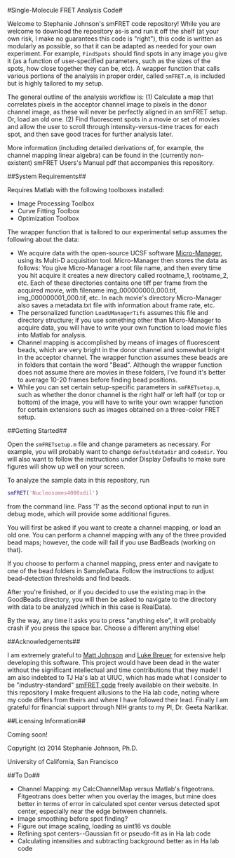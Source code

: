 #Single-Molecule FRET Analysis Code#

Welcome to Stephanie Johnson's smFRET code repository!  While you are welcome to download the repository as-is and run it off the shelf (at your own risk, I make no guarantees this code is "right"), this code is written as modularly as possible, so that it can be adapted as needed for your own experiment. For example, `FindSpots` should find spots in any image you give it (as a function of user-specified parameters, such as the sizes of the spots, how close together they can be, etc). A wrapper function that calls various portions of the analysis in proper order, called `smFRET.m`, is included but is highly tailored to my setup.

The general outline of the analysis workflow is:
(1) Calculate a map that correlates pixels in the acceptor channel image to pixels in the donor channel image, as these will never be perfectly aligned in an smFRET setup.  Or, load an old one.
(2) Find fluorescent spots in a movie or set of movies and allow the user to scroll through intensity-versus-time traces for each spot, and then save good traces for further analysis later.

More information (including detailed derivations of, for example, the channel mapping linear algebra) can be found in the (currently non-existent) smFRET Users's Manual pdf that accompanies this repository.

##System Requirements##

Requires Matlab with the following toolboxes installed:
* Image Processing Toolbox
* Curve Fitting Toolbox
* Optimization Toolbox

The wrapper function that is tailored to our experimental setup assumes the following about the data:
* We acquire data with the open-source UCSF software [Micro-Manager](http://www.micro-manager.org), using its Multi-D acquisition tool. Micro-Manager then stores the data as follows: You give Micro-Manager a root file name, and then every time you hit acquire it creates a new directory called rootname_1, rootname_2, etc.  Each of these directories contains one tiff per frame from the acquired movie, with filename img_000000000_000.tif, img_000000001_000.tif, etc. In each movie's directory Micro-Manager also saves a metadata.txt file with information about frame rate, etc.
* The personalized function `LoadUManagerTifs` assumes this file and directory structure; if you use something other than Micro-Manager to acquire data, you will have to write your own function to load movie files into Matlab for analysis.
* Channel mapping is accomplished by means of images of fluorescent beads, which are very bright in the donor channel and somewhat bright in the acceptor channel.  The wrapper function assumes these beads are in folders that contain the word "Bead".  Although the wrapper function does not assume there are movies in these folders, I've found it's better to average 10-20 frames before finding bead positions.
* While you can set certain setup-specific parameters in `smFRETsetup.m`, such as whether the donor channel is the right half or left half (or top or bottom) of the image, you will have to write your own wrapper function for certain extensions such as images obtained on a three-color FRET setup.  

##Getting Started##

Open the `smFRETsetup.m` file and change parameters as necessary. For example, you will probably want to change `defaultdatadir` and `codedir`.  You will also want to follow the instructions under Display Defaults to make sure figures will show up well on your screen.

To analyze the sample data in this repository, run

```matlab
smFRET('Nucleosomes4000xdil')
```

from the command line.  Pass '1' as the second optional input to run in debug mode, which will provide some additional figures.

You will first be asked if you want to create a channel mapping, or load an old one.  You can perform a channel mapping with any of the three provided bead maps; however, the code will fail if you use BadBeads (working on that).

If you choose to perform a channel mapping, press enter and navigate to one of the bead folders in SampleData.  Follow the instructions to adjust bead-detection thresholds and find beads.

After you're finished, or if you decided to use the existing map in the GoodBeads directory, you will then be asked to navigate to the directory with data to be analyzed (which in this case is RealData).

By the way, any time it asks you to press "anything else", it will probably crash if you press the space bar.  Choose a different anything else!

##Acknowledgements##

I am extremely grateful to [Matt Johnson](http://www.mit.edu/~mattjj/) and [Luke Breuer](http://luke.breuer.com) for extensive help developing this software.  This project would have been dead in the water without the significant intellectual and time contributions that they made! I am also indebted to TJ Ha's lab at UIUC, which has made what I consider to be "industry-standard" [smFRET code](http://cplc.illinois.edu/software/) freely available on their website. In this repository I make frequent allusions to the Ha lab code, noting where my code differs from theirs and where I have followed their lead. Finally I am grateful for financial support through NIH grants to my PI, Dr. Geeta Narlikar.

##Licensing Information##

Coming soon!

Copyright (c) 2014 Stephanie Johnson, Ph.D.

University of California, San Francisco

##To Do##
* Channel Mapping: my CalcChannelMap versus Matlab's fitgeotrans.  Fitgeotrans does better when you overlay the images, but mine does better in terms of error in calculated spot center versus detected spot center, especially near the edge between channels.
* Image smoothing before spot finding?
* Figure out image scaling, loading as uint16 vs double
* Refining spot centers--Gaussian fit or pseudo-fit as in Ha lab code
* Calculating intensities and subtracting background better as in Ha lab code 


